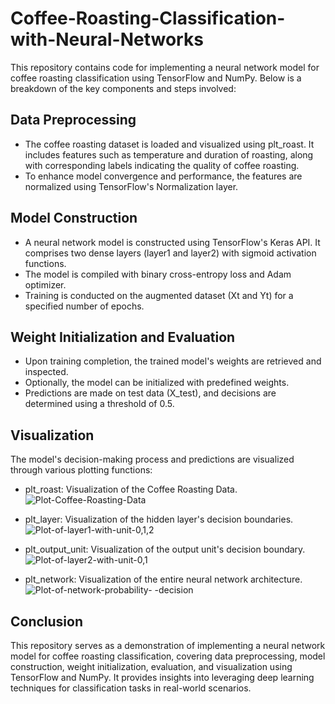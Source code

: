 # Coffee-Roasting-Classification-with-Neural-Networks
This repository contains code for implementing a neural network model for coffee roasting classification using TensorFlow and NumPy. Below is a breakdown of the key components and steps involved:

## Data Preprocessing
- The coffee roasting dataset is loaded and visualized using plt_roast. It includes features such as temperature and duration of roasting, along with corresponding labels indicating the quality of coffee roasting.
- To enhance model convergence and performance, the features are normalized using TensorFlow's Normalization layer.
## Model Construction
- A neural network model is constructed using TensorFlow's Keras API. It comprises two dense layers (layer1 and layer2) with sigmoid activation functions.
- The model is compiled with binary cross-entropy loss and Adam optimizer.
- Training is conducted on the augmented dataset (Xt and Yt) for a specified number of epochs.
## Weight Initialization and Evaluation
- Upon training completion, the trained model's weights are retrieved and inspected.
- Optionally, the model can be initialized with predefined weights.
- Predictions are made on test data (X_test), and decisions are determined using a threshold of 0.5.
## Visualization
  The model's decision-making process and predictions are visualized through various plotting functions:
   - plt_roast: Visualization of the Coffee Roasting Data.
![Plot-Coffee-Roasting-Data](https://github.com/UMMY87/Neurons-and-Layers-in-Linear-and-Logistic-Regression/assets/117314436/038d7b66-0b4c-459b-96e6-b416f11b5f78)

   - plt_layer: Visualization of the hidden layer's decision boundaries.
![Plot-of-layer1-with-unit-0,1,2](https://github.com/UMMY87/Neurons-and-Layers-in-Linear-and-Logistic-Regression/assets/117314436/daf851af-20c1-4e81-8fb2-ce00b55bb82a)

   - plt_output_unit: Visualization of the output unit's decision boundary.
![Plot-of-layer2-with-unit-0,1](https://github.com/UMMY87/Neurons-and-Layers-in-Linear-and-Logistic-Regression/assets/117314436/4ddaede6-0586-4e72-a1c3-eb23bec8c1d7)

   - plt_network: Visualization of the entire neural network architecture.
![Plot-of-network-probability- -decision](https://github.com/UMMY87/Neurons-and-Layers-in-Linear-and-Logistic-Regression/assets/117314436/23475555-f7c1-466c-81e3-63a50bcaf7aa)

## Conclusion
This repository serves as a demonstration of implementing a neural network model for coffee roasting classification, covering data preprocessing, model construction, weight initialization, evaluation, and visualization using TensorFlow and NumPy. It provides insights into leveraging deep learning techniques for classification tasks in real-world scenarios.
